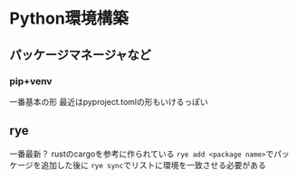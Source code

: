 # Python環境構築

## パッケージマネージャなど
### pip+venv
一番基本の形
最近はpyproject.tomlの形もいけるっぽい

## rye
一番最新？
rustのcargoを参考に作られている
`rye add <package name>`でパッケージを追加した後に
`rye sync`でリストに環境を一致させる必要がある